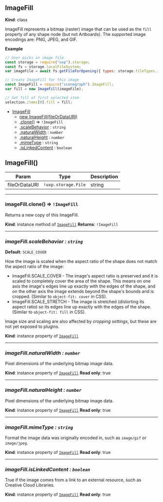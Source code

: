 <a name="ImageFill"></a>

## ImageFill
**Kind**: class

ImageFill represents a bitmap (raster) image that can be used as the `fill` property of any shape node (but not Artboards).
The supported image encodings are: PNG, JPEG, and GIF.

**Example**
```js
// User picks an image file
const storage = require("uxp").storage;
const fs = storage.localFileSystem;
var imageFile = await fs.getFileForOpening({ types: storage.fileTypes.images });

// Create ImageFill for this image
const ImageFill = require("scenegraph").ImageFill;
var fill = new ImageFill(imageFile);

// Set fill of first selected item
selection.items[0].fill = fill;
```

* [ImageFill](#ImageFill)
    * [new ImageFill(fileOrDataURI)](#new_ImageFill_new)
    * [.clone()](#ImageFill+clone) ⇒ <code>!ImageFill</code>
    * [.scaleBehavior](#ImageFill+scaleBehavior) : <code>string</code>
    * [.naturalWidth](#ImageFill+naturalWidth) : <code>number</code>
    * [.naturalHeight](#ImageFill+naturalHeight) : <code>number</code>
    * [.mimeType](#ImageFill+mimeType) : <code>string</code>
    * [.isLinkedContent](#ImageFill+isLinkedContent) : <code>boolean</code>


## ImageFill()

| Param | Type | Description |
| --- | --- | --- |
| fileOrDataURI | <code>!uxp.storage.File|string</code> | File object pointing to an image file; or a string containing a `data:` URI with a base-64 encoded image. |


* * *

<a name="ImageFill+clone"></a>

### imageFill.clone() ⇒ <code>!ImageFill</code>
Returns a new copy of this ImageFill.

**Kind**: instance method of [<code>ImageFill</code>](#ImageFill)
**Returns**: <code>!ImageFill</code>


* * *

<a name="ImageFill+scaleBehavior"></a>

### *imageFill.scaleBehavior : <code>string</code>*
**Default**: `SCALE_COVER`

How the image is scaled when the aspect ratio of the shape does not match the aspect ratio of the image:
- ImageFill.SCALE_COVER - The image's aspect ratio is preserved and it is scaled to completely cover the area of the shape. This means on one axis the
  image's edges line up exactly with the edges of the shape, and on the other axis the image extends beyond the shape's bounds and is cropped. (Similar
  to `object-fit: cover` in CSS).
- ImageFill.SCALE_STRETCH - The image is stretched (distorting its aspect ratio) so its edges line up exactly with the edges of the shape. (Similar to
  `object-fit: fill` in CSS).

Image size and scaling are also affected by _cropping settings_, but these are not yet exposed to plugins.

**Kind**: instance property of [<code>ImageFill</code>](#ImageFill)


* * *

<a name="ImageFill+naturalWidth"></a>

### *imageFill.naturalWidth : <code>number</code>*
Pixel dimensions of the underlying bitmap image data.

**Kind**: instance property of [<code>ImageFill</code>](#ImageFill)
**Read only**: true


* * *

<a name="ImageFill+naturalHeight"></a>

### *imageFill.naturalHeight : <code>number</code>*
Pixel dimensions of the underlying bitmap image data.

**Kind**: instance property of [<code>ImageFill</code>](#ImageFill)
**Read only**: true


* * *

<a name="ImageFill+mimeType"></a>

### *imageFill.mimeType : <code>string</code>*
Format the image data was originally encoded in, such as `image/gif` or `image/jpeg`.

**Kind**: instance property of [<code>ImageFill</code>](#ImageFill)
**Read only**: true


* * *

<a name="ImageFill+isLinkedContent"></a>

### *imageFill.isLinkedContent : <code>boolean</code>*
True if the image comes from a link to an external resource, such as Creative Cloud Libraries.

**Kind**: instance property of [<code>ImageFill</code>](#ImageFill)
**Read only**: true
